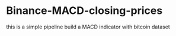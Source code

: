 # Binance-MACD-closing-prices
this is a simple pipeline build a MACD indicator with bitcoin dataset
